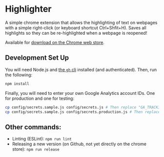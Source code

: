 # Highlighter
A simple chrome extension that allows the highlighting of text on webpages with a simple right-click (or keyboard shortcut Ctrl+Shfit+H). Saves all highlights so they can be re-highlighted when a webpage is reopened!

Available for [download on the Chrome web store](https://chrome.google.com/webstore/detail/highlighter/fdfcjfoifbjplmificlkdfneafllkgmn).

## Development Set Up

You will need Node.js and [the `gh` cli](https://cli.github.com/) installed (and authenticated).
Then, run the following:

```sh
npm install
```

Finally, you will need to enter your own Google Analytics account IDs. One for production and one for testing:
```sh
cp config/secrets.sample.js config/secrets.js # Then replace "GA_TRACKING_ID" with your test account ID
cp config/secrets.sample.js config/secrets.production.js # Then replace the "GA_TRACKING_ID" with your production account ID
```

## Other commands:

- Linting (ESLint): `npm run lint`
- Releasing a new version (on Github, not yet directly on the chrome store): `npm run release`
